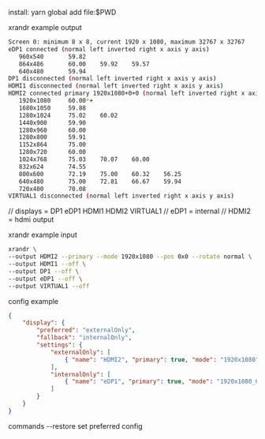 install:
yarn global add file:$PWD

xrandr example output
```sh
Screen 0: minimum 8 x 8, current 1920 x 1080, maximum 32767 x 32767
eDP1 connected (normal left inverted right x axis y axis)
   960x540       59.82  
   864x486       60.00    59.92    59.57  
   640x480       59.94  
DP1 disconnected (normal left inverted right x axis y axis)
HDMI1 disconnected (normal left inverted right x axis y axis)
HDMI2 connected primary 1920x1080+0+0 (normal left inverted right x axis y axis) 530mm x 300mm
   1920x1080     60.00*+
   1680x1050     59.88  
   1280x1024     75.02    60.02  
   1440x900      59.90  
   1280x960      60.00  
   1280x800      59.91  
   1152x864      75.00  
   1280x720      60.00  
   1024x768      75.03    70.07    60.00  
   832x624       74.55  
   800x600       72.19    75.00    60.32    56.25  
   640x480       75.00    72.81    66.67    59.94  
   720x400       70.08  
VIRTUAL1 disconnected (normal left inverted right x axis y axis)
```

// displays = DP1 eDP1 HDMI1 HDMI2 VIRTUAL1
// eDP1  = internal
// HDMI2 = hdmi output

xrandr example input
```sh
xrandr \
--output HDMI2 --primary --mode 1920x1080 --pos 0x0 --rotate normal \
--output HDMI1 --off \
--output DP1 --off \
--output eDP1 --off \
--output VIRTUAL1 --off
```

config example
```json
{
    "display": {
        "preferred": "externalOnly",
        "fallback": "internalOnly",
        "settings": {
            "externalOnly": [
                { "name": "HDMI2", "primary": true, "mode": "1920x1080" }
            ],
            "internalOnly": [
                { "name": "eDP1", "primary": true, "mode": "1920x1080_60.00" }
            ]
        }
    }
}
```
commands
--restore   set preferred config